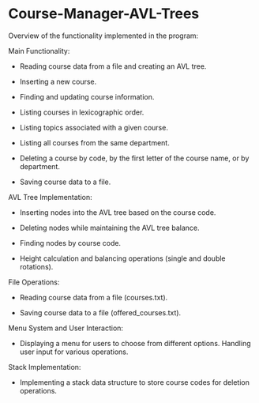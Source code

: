 # Course-Manager-AVL-Trees

Overview of the functionality implemented in the program:

Main Functionality:

- Reading course data from a file and creating an AVL tree.

- Inserting a new course.

- Finding and updating course information.

- Listing courses in lexicographic order.

- Listing topics associated with a given course.

- Listing all courses from the same department.

- Deleting a course by code, by the first letter of the course name, or by department.

- Saving course data to a file.


AVL Tree Implementation:

- Inserting nodes into the AVL tree based on the course code.

- Deleting nodes while maintaining the AVL tree balance.

- Finding nodes by course code.

- Height calculation and balancing operations (single and double rotations).


File Operations:


- Reading course data from a file (courses.txt).

- Saving course data to a file (offered_courses.txt).

Menu System and User Interaction:

- Displaying a menu for users to choose from different options.
 Handling user input for various operations.

Stack Implementation:

- Implementing a stack data structure to store course codes for deletion operations.


